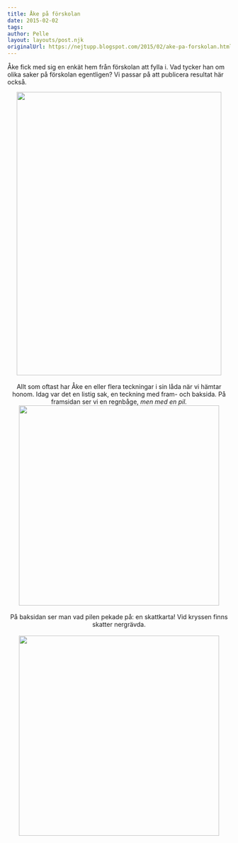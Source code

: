 ```yaml
---
title: Åke på förskolan
date: 2015-02-02
tags: 	
author: Pelle
layout: layouts/post.njk 	
originalUrl: https://nejtupp.blogspot.com/2015/02/ake-pa-forskolan.html
---
```


Åke fick med sig en enkät hem från förskolan att fylla i. Vad tycker han om olika saker på förskolan egentligen? Vi passar på att publicera resultat här också.</div><div class="separator" style="clear: both; text-align: center;"><img src="../../../../img/Enka%CC%88t%2Bom%2Bfo%CC%88rskolan%2C%2BA%CC%8Ake%2Bsnart%2B5%2Ba%CC%8Ar.jpg" height="640" width="462"></div><div class="separator" style="clear: both; text-align: center;"><br>Allt som oftast har Åke en eller flera teckningar i sin låda när vi hämtar honom. Idag var det en listig sak, en teckning med fram- och baksida. På framsidan ser vi en regnbåge, <i>men med en pil.</i></div><div class="separator" style="clear: both; text-align: center;"><img src="../../../../img/Teckning%2C%2Bpil%2Btill%2Bkarta.tif" height="452"></div><div class="separator" style="clear: both; text-align: center;"><br>På baksidan ser man vad pilen pekade på: en skattkarta! Vid kryssen finns skatter nergrävda.</div><br><div class="separator" style="clear: both; text-align: center;"><img src="../../../../img/Teckning%2C%2Bkarta.tif" height="452"></div><br>

